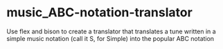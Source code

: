 # music_ABC-notation-translator
Use flex and bison to create a translator that translates a tune written in a simple music notation (call it S, for Simple) into the popular ABC notation

